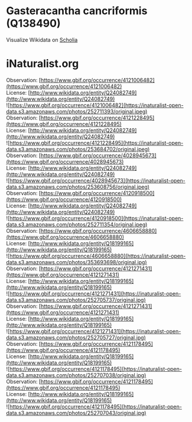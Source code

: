 
Gasteracantha cancriformis (Q138490)
====================================
  
Visualize Wikidata on [Scholia](https://scholia.toolforge.org/taxon/Q138490)
# iNaturalist.org
  
Observation: [https://www.gbif.org/occurrence/4121006482](https://www.gbif.org/occurrence/4121006482)  
License: [http://www.wikidata.org/entity/Q24082749](http://www.wikidata.org/entity/Q24082749)  
![https://www.gbif.org/occurrence/4121006482](https://inaturalist-open-data.s3.amazonaws.com/photos/252711393/original.jpeg)  
Observation: [https://www.gbif.org/occurrence/4121228495](https://www.gbif.org/occurrence/4121228495)  
License: [http://www.wikidata.org/entity/Q24082749](http://www.wikidata.org/entity/Q24082749)  
![https://www.gbif.org/occurrence/4121228495](https://inaturalist-open-data.s3.amazonaws.com/photos/253684702/original.jpeg)  
Observation: [https://www.gbif.org/occurrence/4028945673](https://www.gbif.org/occurrence/4028945673)  
License: [http://www.wikidata.org/entity/Q24082749](http://www.wikidata.org/entity/Q24082749)  
![https://www.gbif.org/occurrence/4028945673](https://inaturalist-open-data.s3.amazonaws.com/photos/253608756/original.jpeg)  
Observation: [https://www.gbif.org/occurrence/4120918500](https://www.gbif.org/occurrence/4120918500)  
License: [http://www.wikidata.org/entity/Q24082749](http://www.wikidata.org/entity/Q24082749)  
![https://www.gbif.org/occurrence/4120918500](https://inaturalist-open-data.s3.amazonaws.com/photos/252711354/original.jpeg)  
Observation: [https://www.gbif.org/occurrence/4606658880](https://www.gbif.org/occurrence/4606658880)  
License: [http://www.wikidata.org/entity/Q18199165](http://www.wikidata.org/entity/Q18199165)  
![https://www.gbif.org/occurrence/4606658880](https://inaturalist-open-data.s3.amazonaws.com/photos/353693698/original.jpg)  
Observation: [https://www.gbif.org/occurrence/4121271431](https://www.gbif.org/occurrence/4121271431)  
License: [http://www.wikidata.org/entity/Q18199165](http://www.wikidata.org/entity/Q18199165)  
![https://www.gbif.org/occurrence/4121271431](https://inaturalist-open-data.s3.amazonaws.com/photos/252705737/original.jpg)  
Observation: [https://www.gbif.org/occurrence/4121271431](https://www.gbif.org/occurrence/4121271431)  
License: [http://www.wikidata.org/entity/Q18199165](http://www.wikidata.org/entity/Q18199165)  
![https://www.gbif.org/occurrence/4121271431](https://inaturalist-open-data.s3.amazonaws.com/photos/252705727/original.jpg)  
Observation: [https://www.gbif.org/occurrence/4121178495](https://www.gbif.org/occurrence/4121178495)  
License: [http://www.wikidata.org/entity/Q18199165](http://www.wikidata.org/entity/Q18199165)  
![https://www.gbif.org/occurrence/4121178495](https://inaturalist-open-data.s3.amazonaws.com/photos/252707038/original.jpg)  
Observation: [https://www.gbif.org/occurrence/4121178495](https://www.gbif.org/occurrence/4121178495)  
License: [http://www.wikidata.org/entity/Q18199165](http://www.wikidata.org/entity/Q18199165)  
![https://www.gbif.org/occurrence/4121178495](https://inaturalist-open-data.s3.amazonaws.com/photos/252707043/original.jpg)